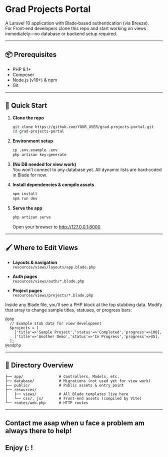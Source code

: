 # Grad Projects Portal

A Laravel 10 application with Blade‑based authentication (via Breeze).  
For Front‑end developers clone this repo and start working on views immediately—no database or backend setup required.


---

## 📦 Prerequisites

- PHP 8.1+  
- Composer  
- Node.js (v16+) & npm  
- Git  

---

## 🚀 Quick Start

1. **Clone the repo**  
   ```bash
   git clone https://github.com/YOUR_USER/grad-projects-portal.git           //Replace this part (YOUR_USER) with your USERNAME on github
   cd grad-projects-portal
   ```

2. **Environment setup**  
   ```bash
   cp .env.example .env
   php artisan key:generate
   ```

3. **(No DB needed for view work)**  
   You won’t connect to any database yet. All dynamic lists are hard‑coded in Blade for now.

4. **Install dependencies & compile assets**  
   ```bash
   npm install
   npm run dev
   ```

5. **Serve the app**  
   ```bash
   php artisan serve
   ```
   Open your browser to http://127.0.0.1:8000.

---

## 🖌️ Where to Edit Views

- **Layouts & navigation**  
  `resources/views/layouts/app.blade.php`

- **Auth pages**  
  `resources/views/auth/*.blade.php`

- **Project pages**  
  `resources/views/projects/*.blade.php`

Inside any Blade file, you’ll see a PHP block at the top stubbing data. Modify that array to change sample titles, statuses, or progress bars:

```blade
@php
  // Example stub data for view development
  $projects = [
    ['title'=>'Sample Project','status'=>'Completed','progress'=>100],
    ['title'=>'Another Demo','status'=>'In Progress','progress'=>45],
  ];
@endphp
```

---

## 📂 Directory Overview

```
├── app/                # Controllers, Models, etc.
├── database/           # Migrations (not used yet for view work)
├── public/             # Public assets & entry point
├── resources/
│   ├── views/          # All Blade templates live here
│   └── css/, js/       # Front‑end assets (compiled by Vite)
└── routes/web.php      # HTTP routes
```

---


## Contact me asap when u face a problem am always there to help!
## Enjoy (: !
